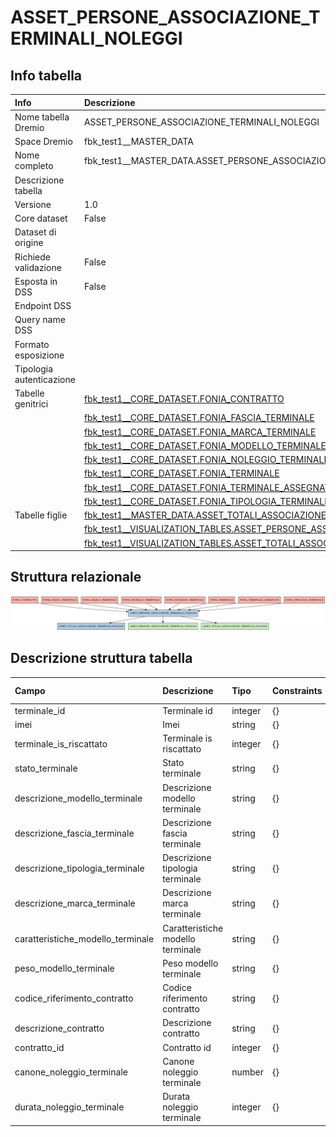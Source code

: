# ASSET_PERSONE_ASSOCIAZIONE_TERMINALI_NOLEGGI

## Info tabella

| Info                     | Descrizione                                                                                                                                                               |
|:-------------------------|:--------------------------------------------------------------------------------------------------------------------------------------------------------------------------|
| Nome tabella Dremio      | ASSET_PERSONE_ASSOCIAZIONE_TERMINALI_NOLEGGI                                                                                                                              |
| Space Dremio             | fbk_test1__MASTER_DATA                                                                                                                                                    |
| Nome completo            | fbk_test1__MASTER_DATA.ASSET_PERSONE_ASSOCIAZIONE_TERMINALI_NOLEGGI                                                                                                       |
| Descrizione tabella      |                                                                                                                                                                           |
| Versione                 | 1.0                                                                                                                                                                       |
| Core dataset             | False                                                                                                                                                                     |
| Dataset di origine       |                                                                                                                                                                           |
| Richiede validazione     | False                                                                                                                                                                     |
| Esposta in DSS           | False                                                                                                                                                                     |
| Endpoint DSS             |                                                                                                                                                                           |
| Query name DSS           |                                                                                                                                                                           |
| Formato esposizione      |                                                                                                                                                                           |
| Tipologia autenticazione |                                                                                                                                                                           |
| Tabelle genitrici        | [fbk_test1__CORE_DATASET.FONIA_CONTRATTO](/fbk_test1__CORE_DATASET/FONIA_CONTRATTO/markdown.md)                                                                           |
|                          | [fbk_test1__CORE_DATASET.FONIA_FASCIA_TERMINALE](/fbk_test1__CORE_DATASET/FONIA_FASCIA_TERMINALE/markdown.md)                                                             |
|                          | [fbk_test1__CORE_DATASET.FONIA_MARCA_TERMINALE](/fbk_test1__CORE_DATASET/FONIA_MARCA_TERMINALE/markdown.md)                                                               |
|                          | [fbk_test1__CORE_DATASET.FONIA_MODELLO_TERMINALE](/fbk_test1__CORE_DATASET/FONIA_MODELLO_TERMINALE/markdown.md)                                                           |
|                          | [fbk_test1__CORE_DATASET.FONIA_NOLEGGIO_TERMINALE](/fbk_test1__CORE_DATASET/FONIA_NOLEGGIO_TERMINALE/markdown.md)                                                         |
|                          | [fbk_test1__CORE_DATASET.FONIA_TERMINALE](/fbk_test1__CORE_DATASET/FONIA_TERMINALE/markdown.md)                                                                           |
|                          | [fbk_test1__CORE_DATASET.FONIA_TERMINALE_ASSEGNATO](/fbk_test1__CORE_DATASET/FONIA_TERMINALE_ASSEGNATO/markdown.md)                                                       |
|                          | [fbk_test1__CORE_DATASET.FONIA_TIPOLOGIA_TERMINALE](/fbk_test1__CORE_DATASET/FONIA_TIPOLOGIA_TERMINALE/markdown.md)                                                       |
| Tabelle figlie           | [fbk_test1__MASTER_DATA.ASSET_TOTALI_ASSOCIAZIONE_TERMINALI_NOLEGGI](/fbk_test1__MASTER_DATA/ASSET_TOTALI_ASSOCIAZIONE_TERMINALI_NOLEGGI/markdown.md)                     |
|                          | [fbk_test1__VISUALIZATION_TABLES.ASSET_PERSONE_ASSOCIAZIONE_TERMINALI_NOLEGGI](/fbk_test1__VISUALIZATION_TABLES/ASSET_PERSONE_ASSOCIAZIONE_TERMINALI_NOLEGGI/markdown.md) |
|                          | [fbk_test1__VISUALIZATION_TABLES.ASSET_TOTALI_ASSOCIAZIONE_TERMINALI_NOLEGGI](/fbk_test1__VISUALIZATION_TABLES/ASSET_TOTALI_ASSOCIAZIONE_TERMINALI_NOLEGGI/markdown.md)   |

## Struttura relazionale

![ASSET_PERSONE_ASSOCIAZIONE_TERMINALI_NOLEGGI](./graph_png.png)

## Descrizione struttura tabella

| Campo                             | Descrizione                       | Tipo    | Constraints   | Linked data   | errors   |
|:----------------------------------|:----------------------------------|:--------|:--------------|:--------------|:---------|
| terminale_id                      | Terminale id                      | integer | {}            |               | {}       |
| imei                              | Imei                              | string  | {}            |               | {}       |
| terminale_is_riscattato           | Terminale is riscattato           | integer | {}            |               | {}       |
| stato_terminale                   | Stato terminale                   | string  | {}            |               | {}       |
| descrizione_modello_terminale     | Descrizione modello terminale     | string  | {}            |               | {}       |
| descrizione_fascia_terminale      | Descrizione fascia terminale      | string  | {}            |               | {}       |
| descrizione_tipologia_terminale   | Descrizione tipologia terminale   | string  | {}            |               | {}       |
| descrizione_marca_terminale       | Descrizione marca terminale       | string  | {}            |               | {}       |
| caratteristiche_modello_terminale | Caratteristiche modello terminale | string  | {}            |               | {}       |
| peso_modello_terminale            | Peso modello terminale            | string  | {}            |               | {}       |
| codice_riferimento_contratto      | Codice riferimento contratto      | string  | {}            |               | {}       |
| descrizione_contratto             | Descrizione contratto             | string  | {}            |               | {}       |
| contratto_id                      | Contratto id                      | integer | {}            |               | {}       |
| canone_noleggio_terminale         | Canone noleggio terminale         | number  | {}            |               | {}       |
| durata_noleggio_terminale         | Durata noleggio terminale         | integer | {}            |               | {}       |
